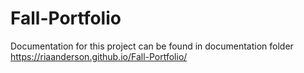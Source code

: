 # Fall-Portfolio
Documentation for this project can be found in documentation folder
https://riaanderson.github.io/Fall-Portfolio/
